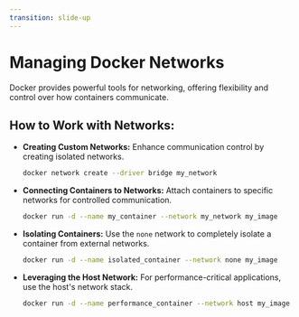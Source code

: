 ```yaml
---
transition: slide-up
---
```


# Managing Docker Networks

Docker provides powerful tools for networking, offering flexibility and control over how containers communicate.

## How to Work with Networks:

- **Creating Custom Networks:**
  Enhance communication control by creating isolated networks.
  ```bash
  docker network create --driver bridge my_network
  ```

- **Connecting Containers to Networks:**
  Attach containers to specific networks for controlled communication.
  ```bash
  docker run -d --name my_container --network my_network my_image
  ```

- **Isolating Containers:**
  Use the `none` network to completely isolate a container from external networks.
  ```bash
  docker run -d --name isolated_container --network none my_image
  ```

- **Leveraging the Host Network:**
  For performance-critical applications, use the host's network stack.
  ```bash
  docker run -d --name performance_container --network host my_image
  ```
```
